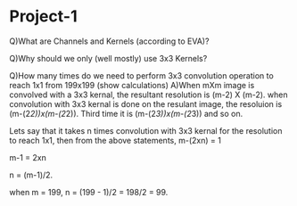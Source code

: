 # Project-1

Q)What are Channels and Kernels (according to EVA)?

Q)Why should we only (well mostly) use 3x3 Kernels?

Q)How many times do we need to perform 3x3 convolution operation to reach 1x1 from 199x199 (show calculations)
A)When mXm image is convolved with a 3x3 kernal, the resultant resolution is (m-2) X (m-2).
when convolution with 3x3 kernal is done on the resulant image, the resoluion is (m-(2*2))x(m-(2*2)).
Third time it is (m-(2*3))x(m-(2*3)) and so on.

Lets say that it takes n times convolution with 3x3 kernal for the resolution to reach 1x1,
then from the above statements,
m-(2xn) = 1

m-1 = 2xn

n = (m-1)/2.

when m = 199, 
n = (199 - 1)/2 = 198/2 = 99.
